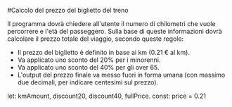 #Calcolo del prezzo del biglietto del treno

Il programma dovrà chiedere all'utente il numero di chilometri che vuole percorrere e l'età del passeggero.
Sulla base di queste informazioni dovrà calcolare il prezzo totale del viaggio, secondo queste regole:
- Il prezzo del biglietto è definito in base ai km (0.21 € al km).
- Va applicato uno sconto del 20% per i minorenni.
- Va applicato uno sconto del 40% per gli over 65.
- L'output del prezzo finale va messo fuori in forma umana (con massimo due decimali, per indicare centesimi sul prezzo).


let: kmAmount, discount20, discount40, fullPrice.
const: price = 0.21